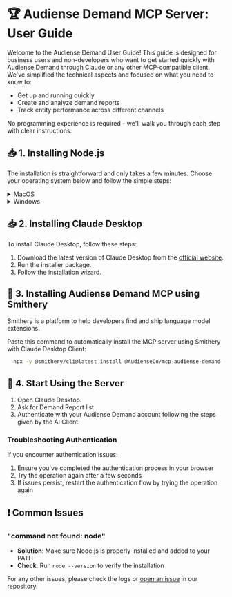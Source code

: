 # 🏆 Audiense Demand MCP Server: User Guide

Welcome to the Audiense Demand User Guide! This guide is designed for business users and non-developers who want to get started quickly with Audiense Demand through Claude or any other MCP-compatible client. We've simplified the technical aspects and focused on what you need to know to:

- Get up and running quickly
- Create and analyze demand reports
- Track entity performance across different channels

No programming experience is required - we'll walk you through each step with clear instructions.

## 📥 1. Installing Node.js

The installation is straightforward and only takes a few minutes. Choose your operating system below and follow the simple steps:

<details>
<summary>MacOS</summary>

1. Download [Node.js official website](https://nodejs.org/).
2. Download the LTS version (18.x or higher).
3. Run the installer package.
4. Follow the installation wizard.
5. Verify the installation. For this, Press Command + Space to open Spotlight Search, type "Terminal" and press Enter. Then, run the following commands.

  ```bash
  node --version  # Should show v18.x.x or higher
  ```
  ```bash
  node --version  # Should show v18.x.x or higher
  ```

If you see version numbers for both commands, Node.js is successfully installed!
</details>


<details>
<summary>Windows</summary>


1. Visit [Node.js official website](https://nodejs.org/)
2. Download the LTS version (18.x or higher) Windows Installer (.msi)
3. Run the installer
4. Follow the installation wizard
5. Ensure to check the box that says "Automatically install the necessary tools"
6. Verify the installation. For this, Press Windows + R to open the Run dialog, type "cmd" and press Enter. Then, run the following commands.

  ```bash
  node --version  # Should show v18.x.x or higher
  ```
  ```bash
  node --version  # Should show v18.x.x or higher
  ```

If you see version numbers for both commands, Node.js is successfully installed!
</details>

## 📥 2. Installing Claude Desktop

To install Claude Desktop, follow these steps:

1. Download the latest version of Claude Desktop from the [official website](https://claude.ai/download).
2. Run the installer package.
3. Follow the installation wizard.

## 🔧 3. Installing Audiense Demand MCP using Smithery

Smithery is a platform to help developers find and ship language model extensions.

Paste this command to automatically install the MCP server using Smithery with Claude Desktop Client:

```bash
  npx -y @smithery/cli@latest install @AudienseCo/mcp-audiense-demand --client claude
```

## 🔐 4. Start Using the Server

1. Open Claude Desktop.
2. Ask for Demand Report list.
3. Authenticate with your Audiense Demand account following the steps given by the AI Client.

### Troubleshooting Authentication

If you encounter authentication issues:

1. Ensure you've completed the authentication process in your browser
2. Try the operation again after a few seconds
3. If issues persist, restart the authentication flow by trying the operation again

## ❗ Common Issues

### "command not found: node"
- **Solution**: Make sure Node.js is properly installed and added to your PATH
- **Check**: Run `node --version` to verify the installation

For any other issues, please check the logs or [open an issue](https://github.com/AudienseCo/mcp-audiense-demand/issues) in our repository.

